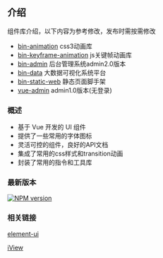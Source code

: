## 介绍

组件库介绍，以下内容为参考修改，发布时需按需修改

- [bin-animation](https://github.com/wangbin3162/bin-animation/) css3动画库
- [bin-keyframe-animation](https://github.com/wangbin3162/bin-keyframe-animation/) js关键帧动画库
- [bin-admin](https://github.com/wangbin3162/bin-admin/) 后台管理系统admin2.0版本
- [bin-data](https://github.com/wangbin3162/bin-data/) 大数据可视化系统平台
- [bin-static-web](https://github.com/wangbin3162/bin-static-web/) 静态页面脚手架
- [vue-admin](https://github.com/wangbin3162/vue-admin/) admin1.0版本(无登录)

### 概述

- 基于 Vue 开发的 UI 组件
- 提供了一些常用的字体图标
- 灵活可控的组件，良好的API文档
- 集成了常用的css样式和transition动画
- 封装了常用的指令和工具库

### 最新版本

[![NPM version](https://img.shields.io/npm/v/bin-ui.svg)](https://www.npmjs.com/package/bin-ui)

### 相关链接

[element-ui](https://element.eleme.cn/)

[iView](https://www.iviewui.com/) 


